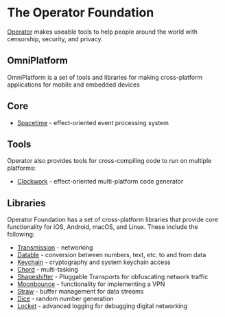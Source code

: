 # The Operator Foundation

[Operator](https://operatorfoundation.org) makes useable tools to help people around the world with censorship, security, and privacy.

## OmniPlatform

OmniPlatform is a set of tools and libraries for making cross-platform applications for mobile and embedded devices

## Core

- [Spacetime](https://github.com/OperatorFoundation/Spacetime) - effect-oriented event processing system

## Tools

Operator also provides tools for cross-compiling code to run on multiple platforms:

- [Clockwork](https://github.com/OperatorFoundation/Clockwork) - effect-oriented multi-platform code generator

## Libraries

Operator Foundation has a set of cross-platform libraries that provide core functionality for iOS, Android, macOS, and Linux. These include the following:

- [Transmission](https://github.com/OperatorFoundation/Transmission) - networking
- [Datable](https://github.com/OperatorFoundation/Datable) - conversion between numbers, text, etc. to and from data
- [Keychain](https://github.com/OperatorFoundation/Keychain) - cryptography and system keychain access
- [Chord](https://github.com/OperatorFoundation/Chord) - multi-tasking
- [Shapeshifter](https://github.com/OperatorFoundation/ShapeshifterSwift) - Pluggable Transports for obfuscating network traffic
- [Moonbounce](https://github.com/OperatorFoundation/MoonbounceMacOS) - functionality for implementing a VPN
- [Straw](https://github.com/OperatorFoundation/Straw) - buffer management for data streams
- [Dice](https://github.com/OperatorFoundation/Dice) - random number generation
- [Locket](https://github.com/OperatorFoundation/Locket) - advanced logging for debugging digital networking
